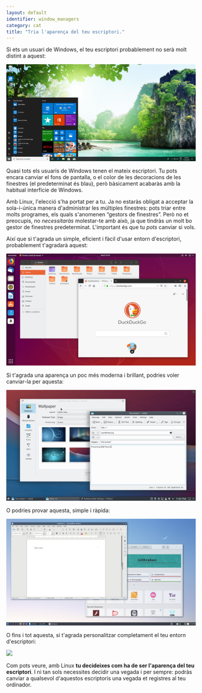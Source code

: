 ```yaml
---
layout: default
identifier: window_managers
category: cat
title: "Tria l'aparença del teu escriptori."
---
```


Si ets un usuari de Windows, el teu escriptori probablement no serà molt distint a aquest:

<img src="/img/window_managers_windows_10.jpg" />

Quasi tots els usuaris de Windows tenen el mateix escriptori. Tu pots encara canviar el fons de pantalla, o el color de les decoracions de les finestres (el predeterminat és blau), però bàsicament acabaràs amb la habitual interfície de Windows.

Amb Linux, l'elecció s'ha portat per a tu. Ja no estaràs obligat a acceptar la sola-i-única manera d'administrar les múltiples finestres: pots triar entre molts programes, els quals s'anomenen “gestors de finestres”. Però no et preocupis, no <i>necessitaràs</i> molestar-te amb això, ja que tindràs un molt bo gestor de finestres predeterminat. L'important és que tu <i>pots</i> canviar si vols.

Així que si t'agrada un simple, eficient i fàcil d'usar entorn d'escriptori, probablement t'agradarà aquest:

<img src="/img/window_managers_ubuntu.jpg"/>

Si t'agrada una aparença un poc més moderna i brillant,  podries voler canviar-la per aquesta:

<img src="/img/window_managers_kde.jpeg" />

O podries provar aquesta, simple i ràpida:

<img src="/img/window_managers_lxqt.jpg" />

O fins i tot aquesta, si t'agrada personalitzar completament el teu entorn d'escriptori:

<img src="/img/window_managers_wm.jpg" />

Com pots veure, amb Linux <b>tu decideixes com ha de ser l'aparença del teu escriptori</b>. I ni tan sols necessites decidir una vegada i per sempre: podràs canviar a qualsevol d'aquestos escriptoris una vegada et registres al teu ordinador.




